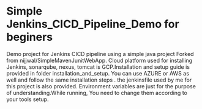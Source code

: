 # Simple Jenkins_CICD_Pipeline_Demo for beginers
Demo project for Jenkins CICD pipeline using a simple java project Forked from nijjwal/SimpleMavenJunitWebApp.
Cloud platform used for installing Jenkins, sonarqube, nexus, tomcat is GCP.Installation and setup guide is provided in folder installation_and_setup. You can use AZURE or AWS as well and follow the same installation steps .
the jenkinsfile used by me for this project is also provided. Environment variables are just for the purpose of understanding.While running, You need to change them according to your tools setup.
  
